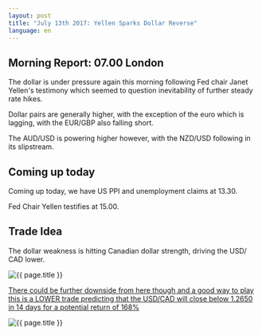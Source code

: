 ```yaml
---
layout: post
title: "July 13th 2017: Yellen Sparks Dollar Reverse"
language: en
---
```

## Morning Report: 07.00 London

The dollar is under pressure again this morning following Fed chair Janet Yellen's testimony which seemed to question inevitability of further steady rate hikes.

Dollar pairs are generally higher, with the exception of the euro which is lagging, with the EUR/GBP also falling short. 

The AUD/USD is powering higher however, with the NZD/USD following in its slipstream. 

## Coming up today

Coming up today, we have US PPI and unemployment claims at 13.30. 

Fed Chair Yellen testifies at 15.00. 

## Trade Idea

The dollar weakness is hitting Canadian dollar strength, driving the USD/ CAD lower.

<img class="post-image" src="{{ site.url }}/images/2017-07-13_07-12-01.jpg" alt="{{ page.title }}" title="{{ page.title }}">

<a href="%LINK%%?currency=GBP&market=major_pairs&duration_amount=14&duration_units=d&amount=10&amount_type=payout&expiry_type=duration&underlying=frxUSDCAD&formname=higherlower&barrier=1.2650" target="_blank">There could be further downside from here though and a good way to play this is a LOWER trade predicting that the USD/CAD will close below 1.2650 in 14 days for a potential return of 168%</a>

<img class="post-image" src="{{ site.url }}/images/2017-07-13_07-12-48.jpg" alt="{{ page.title }}" title="{{ page.title }}">